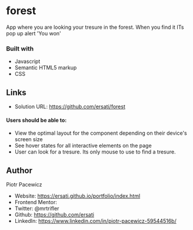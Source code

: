 # forest


App where you are looking your tresure in the forest. When you find it ITs pop up alert 'You won'




### Built with

- Javascript
- Semantic HTML5 markup
- CSS


## Links

- Solution URL: https://github.com/ersati/forest


#### Users should be able to:

- View the optimal layout for the component depending on their device's screen size
- See hover states for all interactive elements on the page
- User can look for a tresure. Its only mouse to use to find a tresure. 

## Author

Piotr Pacewicz

- Website: https://ersati.github.io/portfolio/index.html
- Frontend Mentor:
- Twitter: @mrtrifler
- Github: https://github.com/ersati
- LinkedIn: https://www.linkedin.com/in/piotr-pacewicz-59544516b/
